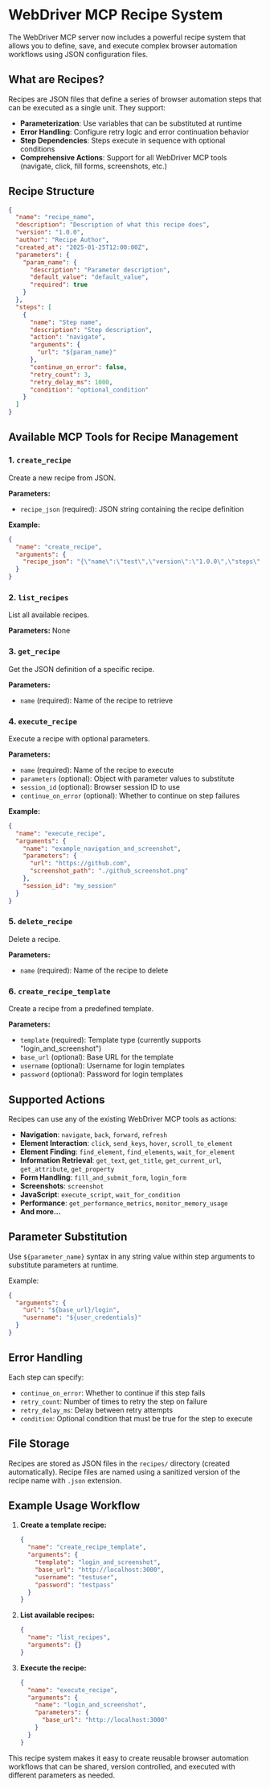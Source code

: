 # WebDriver MCP Recipe System

The WebDriver MCP server now includes a powerful recipe system that allows you to define, save, and execute complex browser automation workflows using JSON configuration files.

## What are Recipes?

Recipes are JSON files that define a series of browser automation steps that can be executed as a single unit. They support:

- **Parameterization**: Use variables that can be substituted at runtime
- **Error Handling**: Configure retry logic and error continuation behavior
- **Step Dependencies**: Steps execute in sequence with optional conditions
- **Comprehensive Actions**: Support for all WebDriver MCP tools (navigate, click, fill forms, screenshots, etc.)

## Recipe Structure

```json
{
  "name": "recipe_name",
  "description": "Description of what this recipe does",
  "version": "1.0.0",
  "author": "Recipe Author",
  "created_at": "2025-01-25T12:00:00Z",
  "parameters": {
    "param_name": {
      "description": "Parameter description",
      "default_value": "default_value",
      "required": true
    }
  },
  "steps": [
    {
      "name": "Step name",
      "description": "Step description", 
      "action": "navigate",
      "arguments": {
        "url": "${param_name}"
      },
      "continue_on_error": false,
      "retry_count": 3,
      "retry_delay_ms": 1000,
      "condition": "optional_condition"
    }
  ]
}
```

## Available MCP Tools for Recipe Management

### 1. `create_recipe`
Create a new recipe from JSON.

**Parameters:**
- `recipe_json` (required): JSON string containing the recipe definition

**Example:**
```json
{
  "name": "create_recipe",
  "arguments": {
    "recipe_json": "{\"name\":\"test\",\"version\":\"1.0.0\",\"steps\":[...]}"
  }
}
```

### 2. `list_recipes`
List all available recipes.

**Parameters:** None

### 3. `get_recipe`
Get the JSON definition of a specific recipe.

**Parameters:**
- `name` (required): Name of the recipe to retrieve

### 4. `execute_recipe`
Execute a recipe with optional parameters.

**Parameters:**
- `name` (required): Name of the recipe to execute
- `parameters` (optional): Object with parameter values to substitute
- `session_id` (optional): Browser session ID to use
- `continue_on_error` (optional): Whether to continue on step failures

**Example:**
```json
{
  "name": "execute_recipe",
  "arguments": {
    "name": "example_navigation_and_screenshot",
    "parameters": {
      "url": "https://github.com",
      "screenshot_path": "./github_screenshot.png"
    },
    "session_id": "my_session"
  }
}
```

### 5. `delete_recipe`
Delete a recipe.

**Parameters:**
- `name` (required): Name of the recipe to delete

### 6. `create_recipe_template`
Create a recipe from a predefined template.

**Parameters:**
- `template` (required): Template type (currently supports "login_and_screenshot")
- `base_url` (optional): Base URL for the template
- `username` (optional): Username for login templates  
- `password` (optional): Password for login templates

## Supported Actions

Recipes can use any of the existing WebDriver MCP tools as actions:

- **Navigation**: `navigate`, `back`, `forward`, `refresh`
- **Element Interaction**: `click`, `send_keys`, `hover`, `scroll_to_element`
- **Element Finding**: `find_element`, `find_elements`, `wait_for_element`
- **Information Retrieval**: `get_text`, `get_title`, `get_current_url`, `get_attribute`, `get_property`
- **Form Handling**: `fill_and_submit_form`, `login_form`
- **Screenshots**: `screenshot`
- **JavaScript**: `execute_script`, `wait_for_condition`
- **Performance**: `get_performance_metrics`, `monitor_memory_usage`
- **And more...**

## Parameter Substitution

Use `${parameter_name}` syntax in any string value within step arguments to substitute parameters at runtime.

Example:
```json
{
  "arguments": {
    "url": "${base_url}/login",
    "username": "${user_credentials}"
  }
}
```

## Error Handling

Each step can specify:
- `continue_on_error`: Whether to continue if this step fails
- `retry_count`: Number of times to retry the step on failure
- `retry_delay_ms`: Delay between retry attempts
- `condition`: Optional condition that must be true for the step to execute

## File Storage

Recipes are stored as JSON files in the `recipes/` directory (created automatically). Recipe files are named using a sanitized version of the recipe name with `.json` extension.

## Example Usage Workflow

1. **Create a template recipe:**
   ```json
   {
     "name": "create_recipe_template",
     "arguments": {
       "template": "login_and_screenshot",
       "base_url": "http://localhost:3000",
       "username": "testuser", 
       "password": "testpass"
     }
   }
   ```

2. **List available recipes:**
   ```json
   {
     "name": "list_recipes",
     "arguments": {}
   }
   ```

3. **Execute the recipe:**
   ```json
   {
     "name": "execute_recipe",
     "arguments": {
       "name": "login_and_screenshot",
       "parameters": {
         "base_url": "http://localhost:3000"
       }
     }
   }
   ```

This recipe system makes it easy to create reusable browser automation workflows that can be shared, version controlled, and executed with different parameters as needed.